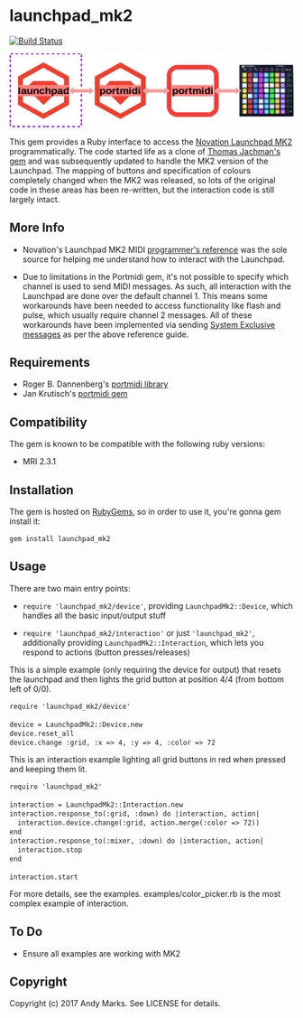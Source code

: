 # launchpad_mk2

[<img src="https://travis-ci.org/andeemarks/launchpad.png?branch=master" alt="Build Status" />](https://travis-ci.org/andeemarks/launchpad)

![Overview diagram](https://github.com/andeemarks/launchpad/blob/master/launchpad-gem-overview.gif)

This gem provides a Ruby interface to access the [Novation Launchpad MK2](https://global.novationmusic.com/launch/launchpad#) programmatically. The code started life as a clone of [Thomas Jachman's gem](https://github.com/thomasjachmann/launchpad) and was subsequently updated to handle the MK2 version of the Launchpad.  The mapping of buttons and specification of colours completely changed when the MK2 was released, so lots of the original code in these areas has been re-written, but the interaction code is still largely intact.

## More Info

*   Novation's Launchpad MK2 MIDI [programmer's reference](https://global.novationmusic.com/sites/default/files/novation/downloads/10529/launchpad-mk2-programmers-reference-guide_0.pdf) was the sole source for helping me understand how to interact with the Launchpad.

*   Due to limitations in the Portmidi gem, it's not possible to specify which channel is used to send MIDI     messages.  As such, all interaction with the Launchpad are done over the default channel 1.  This means some workarounds have been needed to access functionality like flash and pulse, which usually require channel 2 messages.  All of these workarounds have been implemented via sending [System Exclusive messages](http://electronicmusic.wikia.com/wiki/System_exclusive) as per the above reference guide.

## Requirements

*   Roger B. Dannenberg's [portmidi library](http://sourceforge.net/projects/portmedia/)
*   Jan Krutisch's [portmidi gem](http://github.com/halfbyte/portmidi)

## Compatibility

The gem is known to be compatible with the following ruby versions:

*   MRI 2.3.1

## Installation

The gem is hosted on [RubyGems](https://rubygems.org/), so in order to use it, you're gonna gem install it:

    gem install launchpad_mk2

## Usage

There are two main entry points:

*   `require 'launchpad_mk2/device'`, providing `LaunchpadMk2::Device`, which handles all the basic input/output stuff

*   `require 'launchpad_mk2/interaction'` or just `'launchpad_mk2'`, additionally providing `LaunchpadMk2::Interaction`, which lets you respond to actions (button presses/releases)

This is a simple example (only requiring the device for output) that resets the launchpad and then lights the grid button at position 4/4 (from bottom left of 0/0).

    require 'launchpad_mk2/device'

    device = LaunchpadMk2::Device.new
    device.reset_all
    device.change :grid, :x => 4, :y => 4, :color => 72

This is an interaction example lighting all grid buttons in red when pressed and keeping them lit.

    require 'launchpad_mk2'

    interaction = LaunchpadMk2::Interaction.new
    interaction.response_to(:grid, :down) do |interaction, action|
      interaction.device.change(:grid, action.merge(:color => 72))
    end
    interaction.response_to(:mixer, :down) do |interaction, action|
      interaction.stop
    end

    interaction.start

For more details, see the examples. examples/color_picker.rb is the most complex example of interaction.

## To Do

*   Ensure all examples are working with MK2

## Copyright

Copyright (c) 2017 Andy Marks. See LICENSE for details.

